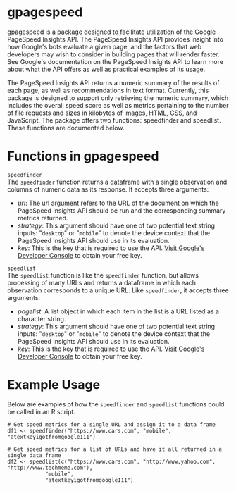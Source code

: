 # gpagespeed

gpagespeed is a package designed to facilitate utilization of the Google PageSpeed Insights API. The PageSpeed Insights API provides insight into how Google's bots evaluate a given page, and the factors that web developers may wish to consider in building pages that will render faster. See Google's documentation on the PageSpeed Insights API to learn more about what the API offers as well as practical examples of its usage.

The PageSpeed Insights API returns a numeric summary of the results of each page, as well as recommendations in text format. Currently, this package is designed to support only retrieving the numeric summary, which includes the overall speed score as well as metrics pertaining to the number of file requests and sizes in kilobytes of images, HTML, CSS, and JavaScript. The package offers two functions: speedfinder and speedlist. These functions are documented below.

# Functions in gpagespeed

`speedfinder`    
The `speedfinder` function returns a dataframe with a single observation and columns of numeric data as its response. It accepts three arguments:

* _url_: The url argument refers to the URL of the document on which the PageSpeed Insights API should be run and the corresponding summary metrics returned.    
* _strategy_: This argument should have one of two potential text string inputs: "`desktop`" or "`mobile`" to denote the device context that the PageSpeed Insights API should use in its evaluation.   
* _key_: This is the key that is required to use the API. [Visit Google's Developer Console](https://developers.google.com/console/help/using-keys) to obtain your free key.    

`speedlist`    
The `speedlist` function is like the `speedfinder` function, but allows processing of many URLs and returns a dataframe in which each observation corresponds to a unique URL. Like `speedfinder`, it accepts three arguments:

* _pagelist_: A list object in which each item in the list is a URL listed as a character string.   
* _strategy_: This argument should have one of two potential text string inputs: "`desktop`" or "`mobile`" to denote the device context that the PageSpeed Insights API should use in its evaluation.   
* _key_: This is the key that is required to use the API. [Visit Google's Developer Console](https://developers.google.com/console/help/using-keys) to obtain your free key.    

# Example Usage

Below are examples of how the `speedfinder` and `speedlist` functions could be called in an R script.

``` 
# Get speed metrics for a single URL and assign it to a data frame
df1 <- speedfinder("https://www.cars.com", "mobile", "atextkeyigotfromgoogle111")

# Get speed metrics for a list of URLs and have it all returned in a single data frame
df2 <- speedlist(c("https://www.cars.com", "http://www.yahoo.com", "http://www.techmeme.com"), 
            "mobile",
            "atextkeyigotfromgoogle111") 
``` 
